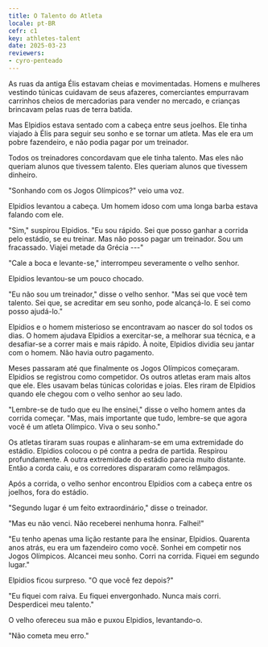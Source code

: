 ```yaml
---
title: O Talento do Atleta
locale: pt-BR
cefr: c1
key: athletes-talent
date: 2025-03-23
reviewers:
- cyro-penteado
---
```


As ruas da antiga Élis estavam cheias e movimentadas. Homens e mulheres vestindo túnicas cuidavam de seus afazeres, comerciantes empurravam carrinhos cheios de mercadorias para vender no mercado, e crianças brincavam pelas ruas de terra batida.

Mas Elpidios estava sentado com a cabeça entre seus joelhos. Ele tinha viajado à Élis para seguir seu sonho e se tornar um atleta. Mas ele era um pobre fazendeiro, e não podia pagar por um treinador.

Todos os treinadores concordavam que ele tinha talento. Mas eles não queriam alunos que tivessem talento. Eles queriam alunos que tivessem dinheiro.

"Sonhando com os Jogos Olímpicos?" veio uma voz.

Elpidios levantou a cabeça. Um homem idoso com uma longa barba estava falando com ele.

"Sim," suspirou Elpidios. "Eu sou rápido. Sei que posso ganhar a corrida pelo estádio, se eu treinar. Mas não posso pagar um treinador. Sou um fracassado. Viajei metade da Grécia ---"

"Cale a boca e levante-se," interrompeu severamente o velho senhor.

Elpidios levantou-se um pouco chocado.

"Eu não sou um treinador," disse o velho senhor. "Mas sei que você tem talento. Sei que, se acreditar em seu sonho, pode alcançá-lo. E sei como posso ajudá-lo."

Elpidios e o homem misterioso se encontravam ao nascer do sol todos os dias. O homem ajudava Elpidios a exercitar-se, a melhorar sua técnica, e a desafiar-se a correr mais e mais rápido. À noite, Elpidios dividia seu jantar com o homem. Não havia outro pagamento.

Meses passaram até que finalmente os Jogos Olímpicos começaram. Elpidios se registrou como competidor. Os outros atletas eram mais altos que ele. Eles usavam belas túnicas coloridas e joias. Eles riram de Elpidios quando ele chegou com o velho senhor ao seu lado.

"Lembre-se de tudo que eu lhe ensinei," disse o velho homem antes da corrida começar. "Mas, mais importante que tudo, lembre-se que agora você é um atleta Olímpico. Viva o seu sonho."

Os atletas tiraram suas roupas e alinharam-se em uma extremidade do estádio. Elpidios colocou o pé contra a pedra de partida. Respirou profundamente. A outra extremidade do estádio parecia muito distante. Então a corda caiu, e os corredores dispararam como relâmpagos.

Após a corrida, o velho senhor encontrou Elpidios com a cabeça entre os joelhos, fora do estádio.

"Segundo lugar é um feito extraordinário," disse o treinador.

"Mas eu não venci. Não receberei nenhuma honra. Falhei!"

"Eu tenho apenas uma lição restante para lhe ensinar, Elpidios. Quarenta anos atrás, eu era um fazendeiro como você. Sonhei em competir nos Jogos Olímpicos. Alcancei meu sonho. Corri na corrida. Fiquei em segundo lugar."

Elpidios ficou surpreso. "O que você fez depois?"

"Eu fiquei com raiva. Eu fiquei envergonhado. Nunca mais corri. Desperdicei meu talento."

O velho ofereceu sua mão e puxou Elpidios, levantando-o.

"Não cometa meu erro."